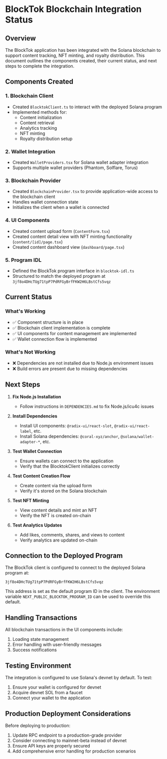 # BlockTok Blockchain Integration Status

## Overview

The BlockTok application has been integrated with the Solana blockchain to support content tracking, NFT minting, and royalty distribution. This document outlines the components created, their current status, and next steps to complete the integration.

## Components Created

### 1. Blockchain Client

- Created `BlocktokClient.ts` to interact with the deployed Solana program
- Implemented methods for:
  - Content initialization
  - Content retrieval
  - Analytics tracking
  - NFT minting
  - Royalty distribution setup

### 2. Wallet Integration

- Created `WalletProviders.tsx` for Solana wallet adapter integration
- Supports multiple wallet providers (Phantom, Solflare, Torus)

### 3. Blockchain Provider

- Created `BlockchainProvider.tsx` to provide application-wide access to the blockchain client
- Handles wallet connection state
- Initializes the client when a wallet is connected

### 4. UI Components

- Created content upload form (`ContentForm.tsx`)
- Created content detail view with NFT minting functionality (`content/[id]/page.tsx`)
- Created content dashboard view (`dashboard/page.tsx`)

### 5. Program IDL

- Defined the BlockTok program interface in `blocktok-idl.ts`
- Structured to match the deployed program at `3jf8o4DHcTUg71tpP7PdRFGyBrfFKW2H6LBstCfs5vqz`

## Current Status

### What's Working

- ✅ Component structure is in place
- ✅ Blockchain client implementation is complete
- ✅ UI components for content management are implemented
- ✅ Wallet connection flow is implemented

### What's Not Working

- ❌ Dependencies are not installed due to Node.js environment issues
- ❌ Build errors are present due to missing dependencies

## Next Steps

1. **Fix Node.js Installation**

   - Follow instructions in `DEPENDENCIES.md` to fix Node.js/icu4c issues

2. **Install Dependencies**

   - Install UI components: `@radix-ui/react-slot`, `@radix-ui/react-label`, etc.
   - Install Solana dependencies: `@coral-xyz/anchor`, `@solana/wallet-adapter-*`, etc.

3. **Test Wallet Connection**

   - Ensure wallets can connect to the application
   - Verify that the BlocktokClient initializes correctly

4. **Test Content Creation Flow**

   - Create content via the upload form
   - Verify it's stored on the Solana blockchain

5. **Test NFT Minting**

   - View content details and mint an NFT
   - Verify the NFT is created on-chain

6. **Test Analytics Updates**
   - Add likes, comments, shares, and views to content
   - Verify analytics are updated on-chain

## Connection to the Deployed Program

The BlockTok client is configured to connect to the deployed Solana program at:

```
3jf8o4DHcTUg71tpP7PdRFGyBrfFKW2H6LBstCfs5vqz
```

This address is set as the default program ID in the client. The environment variable `NEXT_PUBLIC_BLOCKTOK_PROGRAM_ID` can be used to override this default.

## Handling Transactions

All blockchain transactions in the UI components include:

1. Loading state management
2. Error handling with user-friendly messages
3. Success notifications

## Testing Environment

The integration is configured to use Solana's devnet by default. To test:

1. Ensure your wallet is configured for devnet
2. Acquire devnet SOL from a faucet
3. Connect your wallet to the application

## Production Deployment Considerations

Before deploying to production:

1. Update RPC endpoint to a production-grade provider
2. Consider connecting to mainnet-beta instead of devnet
3. Ensure API keys are properly secured
4. Add comprehensive error handling for production scenarios

